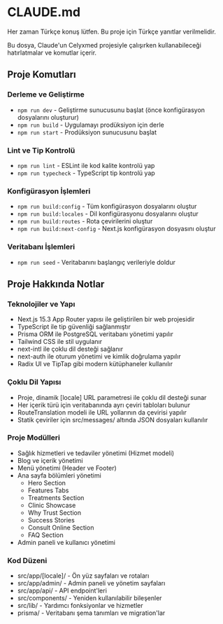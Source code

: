 # CLAUDE.md

Her zaman Türkçe konuş lütfen. Bu proje için Türkçe yanıtlar verilmelidir.

Bu dosya, Claude'un Celyxmed projesiyle çalışırken kullanabileceği hatırlatmalar ve komutlar içerir.

## Proje Komutları

### Derleme ve Geliştirme
- `npm run dev` - Geliştirme sunucusunu başlat (önce konfigürasyon dosyalarını oluşturur)
- `npm run build` - Uygulamayı prodüksiyon için derle
- `npm run start` - Prodüksiyon sunucusunu başlat

### Lint ve Tip Kontrolü
- `npm run lint` - ESLint ile kod kalite kontrolü yap
- `npm run typecheck` - TypeScript tip kontrolü yap

### Konfigürasyon İşlemleri
- `npm run build:config` - Tüm konfigürasyon dosyalarını oluştur
- `npm run build:locales` - Dil konfigürasyonu dosyalarını oluştur
- `npm run build:routes` - Rota çevirilerini oluştur
- `npm run build:next-config` - Next.js konfigürasyon dosyasını oluştur

### Veritabanı İşlemleri
- `npm run seed` - Veritabanını başlangıç verileriyle doldur

## Proje Hakkında Notlar

### Teknolojiler ve Yapı
- Next.js 15.3 App Router yapısı ile geliştirilen bir web projesidir
- TypeScript ile tip güvenliği sağlanmıştır
- Prisma ORM ile PostgreSQL veritabanı yönetimi yapılır
- Tailwind CSS ile stil uygulanır
- next-intl ile çoklu dil desteği sağlanır
- next-auth ile oturum yönetimi ve kimlik doğrulama yapılır
- Radix UI ve TipTap gibi modern kütüphaneler kullanılır

### Çoklu Dil Yapısı
- Proje, dinamik [locale] URL parametresi ile çoklu dil desteği sunar
- Her içerik türü için veritabanında ayrı çeviri tabloları bulunur
- RouteTranslation modeli ile URL yollarının da çevirisi yapılır
- Statik çeviriler için src/messages/ altında JSON dosyaları kullanılır

### Proje Modülleri
- Sağlık hizmetleri ve tedaviler yönetimi (Hizmet modeli)
- Blog ve içerik yönetimi
- Menü yönetimi (Header ve Footer)
- Ana sayfa bölümleri yönetimi
  - Hero Section
  - Features Tabs
  - Treatments Section
  - Clinic Showcase
  - Why Trust Section
  - Success Stories
  - Consult Online Section
  - FAQ Section
- Admin paneli ve kullanıcı yönetimi

### Kod Düzeni
- src/app/[locale]/ - Ön yüz sayfaları ve rotaları
- src/app/admin/ - Admin paneli ve yönetim sayfaları
- src/app/api/ - API endpoint'leri 
- src/components/ - Yeniden kullanılabilir bileşenler
- src/lib/ - Yardımcı fonksiyonlar ve hizmetler
- prisma/ - Veritabanı şema tanımları ve migration'lar